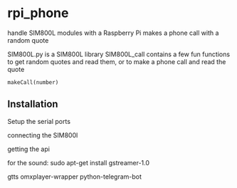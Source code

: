 # rpi_phone
handle SIM800L modules with a Raspberry Pi
makes a phone call with a random quote

SIM800L.py is a SIM800L library
SIM800L_call contains a few fun functions to get random quotes and read them, or to make a phone call and read the quote
```
makeCall(number)
```

## Installation
Setup the serial ports

connecting the SIM800l

getting the api



for the sound:
sudo apt-get install gstreamer-1.0


gtts
omxplayer-wrapper
python-telegram-bot